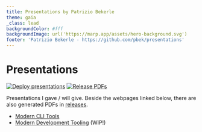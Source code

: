 ```yaml
---
title: Presentations by Patrizio Bekerle
theme: gaia
_class: lead
backgroundColor: #fff
backgroundImage: url('https://marp.app/assets/hero-background.svg')
footer: 'Patrizio Bekerle - https://github.com/pbek/presentations'
---
```


# Presentations

[![Deploy presentations](https://github.com/pbek/presentations/actions/workflows/build-page.yml/badge.svg)](https://github.com/pbek/presentations/actions/workflows/build-page.yml)
[![Release PDFs](https://github.com/pbek/presentations/actions/workflows/build-pdfs.yml/badge.svg)](https://github.com/pbek/presentations/actions/workflows/build-pdfs.yml)

Presentations I gave / will give.
Beside the webpages linked below, there are also generated PDFs in [releases](https://github.com/pbek/presentations/releases).

- [Modern CLI Tools](https://pbek.github.io/presentations/modern-cli-tools/)
- [Modern Development Tooling](https://pbek.github.io/presentations/modern-development-tooling/) (WIP!)
